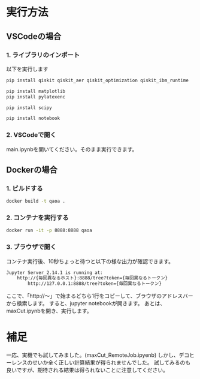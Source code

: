 # 実行方法
## VSCodeの場合
### 1. ライブラリのインポート
以下を実行します

```bash
pip install qiskit qiskit_aer qiskit_optimization qiskit_ibm_runtime

pip install matplotlib
pip install pylatexenc

pip install scipy

pip install notebook
```

### 2. VSCodeで開く
main.ipynbを開いてください。そのまま実行できます。

## Dockerの場合
### 1. ビルドする

```bash
docker build -t qaoa .
```

### 2. コンテナを実行する

```bash
docker run -it -p 8888:8888 qaoa
```

### 3. ブラウザで開く
コンテナ実行後、10秒ちょっと待つと以下の様な出力が確認できます。

```bash
Jupyter Server 2.14.1 is running at:
    http://{毎回異なるホスト}:8888/tree?token={毎回異なるトークン}
        http://127.0.0.1:8888/tree?token={毎回異なるトークン}
```

ここで、「http://〜」で始まるどちら1行をコピーして、ブラウザのアドレスバーから検索します。
すると、jupyter notebookが開きます。
あとは、maxCut.ipynbを開き、実行します。

# 補足
一応、実機でも試してみました。(maxCut_RemoteJob.ipyenb)
しかし、デコヒーレンスのせいか全く正しい計算結果が得られませんでした。
試してみるのも良いですが、期待される結果は得られないことに注意してください。
